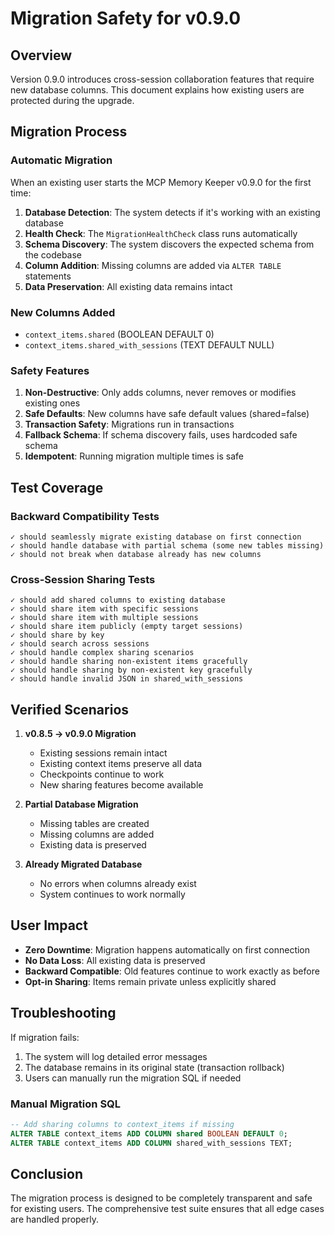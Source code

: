 # Migration Safety for v0.9.0

## Overview

Version 0.9.0 introduces cross-session collaboration features that require new database columns. This document explains how existing users are protected during the upgrade.

## Migration Process

### Automatic Migration
When an existing user starts the MCP Memory Keeper v0.9.0 for the first time:

1. **Database Detection**: The system detects if it's working with an existing database
2. **Health Check**: The `MigrationHealthCheck` class runs automatically
3. **Schema Discovery**: The system discovers the expected schema from the codebase
4. **Column Addition**: Missing columns are added via `ALTER TABLE` statements
5. **Data Preservation**: All existing data remains intact

### New Columns Added
- `context_items.shared` (BOOLEAN DEFAULT 0)
- `context_items.shared_with_sessions` (TEXT DEFAULT NULL)

### Safety Features

1. **Non-Destructive**: Only adds columns, never removes or modifies existing ones
2. **Safe Defaults**: New columns have safe default values (shared=false)
3. **Transaction Safety**: Migrations run in transactions
4. **Fallback Schema**: If schema discovery fails, uses hardcoded safe schema
5. **Idempotent**: Running migration multiple times is safe

## Test Coverage

### Backward Compatibility Tests
```
✓ should seamlessly migrate existing database on first connection
✓ should handle database with partial schema (some new tables missing)
✓ should not break when database already has new columns
```

### Cross-Session Sharing Tests
```
✓ should add shared columns to existing database
✓ should share item with specific sessions
✓ should share item with multiple sessions
✓ should share item publicly (empty target sessions)
✓ should share by key
✓ should search across sessions
✓ should handle complex sharing scenarios
✓ should handle sharing non-existent items gracefully
✓ should handle sharing by non-existent key gracefully
✓ should handle invalid JSON in shared_with_sessions
```

## Verified Scenarios

1. **v0.8.5 → v0.9.0 Migration**
   - Existing sessions remain intact
   - Existing context items preserve all data
   - Checkpoints continue to work
   - New sharing features become available

2. **Partial Database Migration**
   - Missing tables are created
   - Missing columns are added
   - Existing data is preserved

3. **Already Migrated Database**
   - No errors when columns already exist
   - System continues to work normally

## User Impact

- **Zero Downtime**: Migration happens automatically on first connection
- **No Data Loss**: All existing data is preserved
- **Backward Compatible**: Old features continue to work exactly as before
- **Opt-in Sharing**: Items remain private unless explicitly shared

## Troubleshooting

If migration fails:
1. The system will log detailed error messages
2. The database remains in its original state (transaction rollback)
3. Users can manually run the migration SQL if needed

### Manual Migration SQL
```sql
-- Add sharing columns to context_items if missing
ALTER TABLE context_items ADD COLUMN shared BOOLEAN DEFAULT 0;
ALTER TABLE context_items ADD COLUMN shared_with_sessions TEXT;
```

## Conclusion

The migration process is designed to be completely transparent and safe for existing users. The comprehensive test suite ensures that all edge cases are handled properly.